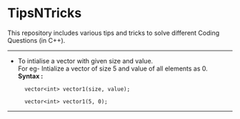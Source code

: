 # TipsNTricks
This repository includes various tips and tricks to solve different Coding Questions (in C++).

---  
+ To intialise a vector with given size and value.  
  For eg- Intialize a vector of size 5 and value of all elements as 0.  
  **Syntax :**  
  ```  
    vector<int> vector1(size, value);
  ```  
  
  ```
    vector<int> vector1(5, 0);
  ```   
  
---
    
